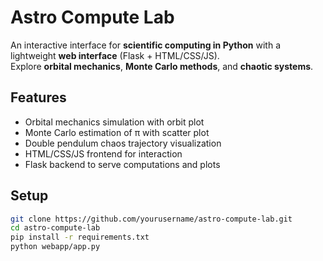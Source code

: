 # Astro Compute Lab

An interactive interface for **scientific computing in Python** with a lightweight **web interface** (Flask + HTML/CSS/JS).  
Explore **orbital mechanics**, **Monte Carlo methods**, and **chaotic systems**.

## Features
- Orbital mechanics simulation with orbit plot
- Monte Carlo estimation of π with scatter plot
- Double pendulum chaos trajectory visualization
- HTML/CSS/JS frontend for interaction
- Flask backend to serve computations and plots

## Setup
```bash
git clone https://github.com/yourusername/astro-compute-lab.git
cd astro-compute-lab
pip install -r requirements.txt
python webapp/app.py
